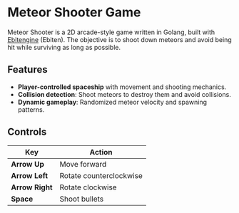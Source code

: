 # Meteor Shooter Game

Meteor Shooter is a 2D arcade-style game written in Golang, built with [Ebitengine](https://ebitengine.org/) (Ebiten). The objective is to shoot down meteors and avoid being hit while surviving as long as possible.

## Features

- **Player-controlled spaceship** with movement and shooting mechanics.
- **Collision detection**: Shoot meteors to destroy them and avoid collisions.
- **Dynamic gameplay**: Randomized meteor velocity and spawning patterns.

## Controls

| Key            | Action                  |
|-----------------|-------------------------|
| **Arrow Up**    | Move forward            |
| **Arrow Left**  | Rotate counterclockwise |
| **Arrow Right** | Rotate clockwise        |
| **Space**       | Shoot bullets           |
